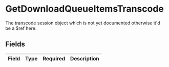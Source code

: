 # GetDownloadQueueItemsTranscode

The transcode session object which is not yet documented otherwise it'd be a $ref here.


## Fields

| Field       | Type        | Required    | Description |
| ----------- | ----------- | ----------- | ----------- |
